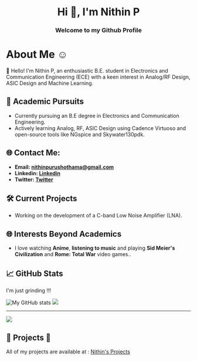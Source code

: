 
<h1 align="center">Hi 👋, I'm Nithin P</h1>
<h3 align="center">Welcome to my Github Profile</h3>

# About Me ☺️

👋 Hello! I'm Nithin P, an enthusiastic B.E. student in Electronics and Communication Engineering (ECE) with a keen interest in Analog/RF Design, ASIC Design and Machine Learning.
  
## 🔬 Academic Pursuits 

- Currently pursuing an B.E degree in Electronics and Communication Engineering.
- Actively learning Analog, RF, ASIC Design using Cadence Virtuoso and open-source tools like NGspice and Skywater130pdk.

## 🌐 Contact Me:

- **Email: [nithinpurushothama@gmail.com](mailto:nithinpurushothama@gmail.com)**
- **Linkedin: [Linkedin](https://www.linkedin.com/in/nithin-purushothama-70664727b/)**
- **Twitter: [Twitter](https://twitter.com/nithinpuru75919)**

## 🛠️ Current Projects 

- Working on the development of a C-band Low Noise Amplifier (LNA).

## 🌐 Interests Beyond Academics  

- I love watching **Anime**, **listening to music** and playing **Sid Meier's Civilization** and **Rome: Total War** video games..

 ## 📈 GitHub Stats
 I'm just grinding !!!
 
![My GitHub stats](https://github-readme-stats.vercel.app/api?username=chennakeshavadasa&show_icons=true&theme=radical)
![](https://github-readme-stats.vercel.app/api/top-langs/?username=chennakeshavadasa&theme=dark&hide_border=false&include_all_commits=true&count_private=false&layout=compact)

---
[![](https://visitcount.itsvg.in/api?id=chennakeshavadasa&icon=0&color=0)](https://visitcount.itsvg.in)


 ## 🚀 Projects 🚀
 

All of my projects are available at : [Nithin's Projects](https://github.com/chennakeshavadasa?tab=repositories)

